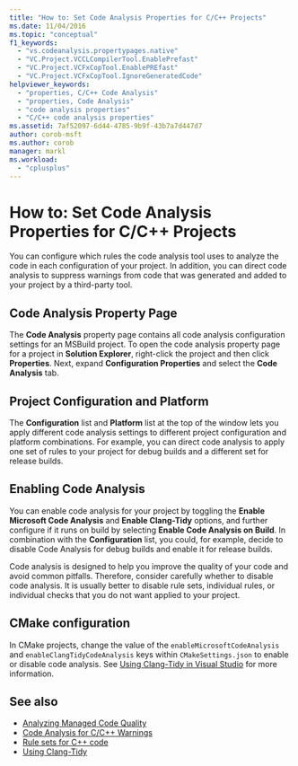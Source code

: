 ```yaml
---
title: "How to: Set Code Analysis Properties for C/C++ Projects"
ms.date: 11/04/2016
ms.topic: "conceptual"
f1_keywords:
  - "vs.codeanalysis.propertypages.native"
  - "VC.Project.VCCLCompilerTool.EnablePrefast"
  - "VC.Project.VCFxCopTool.EnablePREfast"
  - "VC.Project.VCFxCopTool.IgnoreGeneratedCode"
helpviewer_keywords:
  - "properties, C/C++ Code Analysis"
  - "properties, Code Analysis"
  - "code analysis properties"
  - "C/C++ code analysis properties"
ms.assetid: 7af52097-6d44-4785-9b9f-43b7a7d447d7
author: corob-msft
ms.author: corob
manager: markl
ms.workload:
  - "cplusplus"
---
```

# How to: Set Code Analysis Properties for C/C++ Projects

You can configure which rules the code analysis tool uses to analyze the code in each configuration of your project. In addition, you can direct code analysis to suppress warnings from code that was generated and added to your project by a third-party tool.

## Code Analysis Property Page

The **Code Analysis** property page contains all code analysis configuration settings for an MSBuild project. To open the code analysis property page for a project in **Solution Explorer**, right-click the project and then click **Properties**. Next, expand **Configuration Properties** and select the **Code Analysis** tab.

## Project Configuration and Platform

The **Configuration** list and **Platform** list at the top of the window lets you apply different code analysis settings to different project configuration and platform combinations. For example, you can direct code analysis to apply one set of rules to your project for debug builds and a different set for release builds.

## Enabling Code Analysis

You can enable code analysis for your project by toggling the **Enable Microsoft Code Analysis** and **Enable Clang-Tidy** options, and further configure if it runs on build by selecting **Enable Code Analysis on Build**. In combination with the **Configuration** list, you could, for example, decide to disable Code Analysis for debug builds and enable it for release builds.

Code analysis is designed to help you improve the quality of your code and avoid common pitfalls. Therefore, consider carefully whether to disable code analysis. It is usually better to disable rule sets, individual rules, or individual checks that you do not want applied to your project.

## CMake configuration

In CMake projects, change the value of the `enableMicrosoftCodeAnalysis` and `enableClangTidyCodeAnalysis` keys within `CMakeSettings.json` to enable or disable code analysis. See [Using Clang-Tidy in Visual Studio](../code-quality/clang-tidy.md) for more information.

## See also

- [Analyzing Managed Code Quality](../code-quality/code-analysis-for-managed-code-overview.md)
- [Code Analysis for C/C++ Warnings](../code-quality/code-analysis-for-c-cpp-warnings.md)
- [Rule sets for C++ code](../code-quality/using-rule-sets-to-specify-the-cpp-rules-to-run.md)
- [Using Clang-Tidy](../code-quality/clang-tidy.md)

